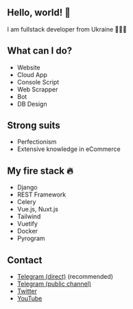 ## Hello, world! 👋

I am fullstack developer from Ukraine 🦾🇺🇦

## What can I do?

- Website
- Cloud App
- Console Script
- Web Scrapper
- Bot
- DB Design

## Strong suits

- Perfectionism
- Extensive knowledge in eCommerce

## My fire stack 🔥

- Django
- REST Framework
- Celery
- Vue.js, Nuxt.js
- Tailwind
- Vuetify
- Docker
- Pyrogram

## Contact
- [Telegram (direct)](https://t.me/iml_user) (recommended)
- [Telegram (public channel)](https://t.me/iml_ua)
- [Twitter](https://twitter.com/iml_ua)
- [YouTube](https://www.youtube.com/channel/UCOkjmNDS-SGz-Ia9S3VlqcA)
